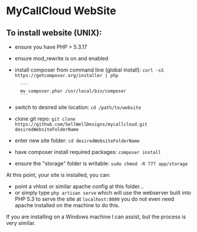 MyCallCloud WebSite
====

## To install website (UNIX):

* ensure you have PHP > 5.3.17
* ensure mod_rewrite is on and enabled
* install composer from command line (global install):
		```
		curl -sS https://getcomposer.org/installer | php
		```

		
		```
		mv composer.phar /usr/local/bin/composer
		```
* switch to desired site location: `cd /path/to/website`
* clone git repo: `git clone https://github.com/SellWellDesigns/mycallcloud.git desiredWebsiteFolderName`
* enter new site folder: `cd desiredWebsiteFolderName`
* have composer install required packages: `composer install`
* ensure the "storage" folder is writable: `sudo chmod -R 777 app/storage`

At this point, your site is installed, you can:

* point a vHost or similar apache config at this folder...
* or simply type `php artisan serve` which will use the webserver built into PHP 5.3 to serve the site at `localhost:8000` you do not even need apache installed on the machine to do this.

If you are installing on a Windows machine I can assist, but the process is very similar.